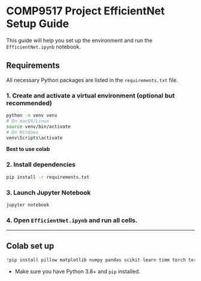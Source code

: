 
# COMP9517 Project EfficientNet Setup Guide

This guide will help you set up the environment and run the `EfficientNet.ipynb` notebook.

## Requirements

All necessary Python packages are listed in the `requirements.txt` file.

### 1. Create and activate a virtual environment (optional but recommended)
```bash
python -m venv venv
# On macOS/Linux
source venv/bin/activate
# On Windows
venv\Scripts\activate
```

**Best to use colab**

### 2. Install dependencies

```bash
pip install -r requirements.txt
```

### 3. Launch Jupyter Notebook
```bash
jupyter notebook
```

### 4. Open `EfficientNet.ipynb` and run all cells.

---

## Colab set up
```python
!pip install pillow matplotlib numpy pandas scikit-learn timm torch torchvision tqdm
```

- Make sure you have Python 3.8+ and `pip` installed.

